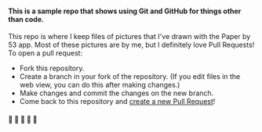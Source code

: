 #### This is a sample repo that shows using Git and GitHub for things other than code.

This repo is where I keep files of pictures that I've drawn with the Paper by 53 app. Most of these pictures are by me, but I definitely love Pull Requests! To open a pull request:
- Fork this repository.
- Create a branch in your fork of the repository. (If you edit files in the web view, you can do this after making changes.)
- Make changes and commit the changes on the new branch. 
- Come back to this repository and [create a new Pull Request](https://github.com/rachelmyers/masterworks/compare/)!

#### :star2: :star2: :star2: :star2: :star2:
